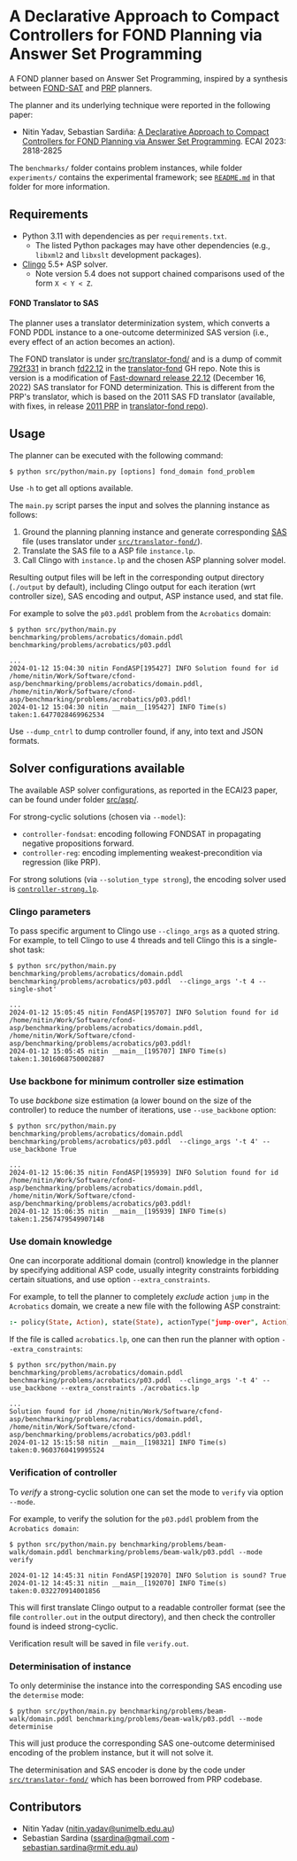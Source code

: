 # A Declarative Approach to Compact Controllers for FOND Planning via Answer Set Programming

A FOND planner based on Answer Set Programming, inspired by a synthesis between [FOND-SAT](https://github.com/tomsons22/FOND-SAT) and [PRP](https://github.com/QuMuLab/planner-for-relevant-policies) planners.

The planner and its underlying technique were reported in the following paper:

* Nitin Yadav, Sebastian Sardiña: [A Declarative Approach to Compact Controllers for FOND Planning via Answer Set Programming](https://doi.org/10.3233/FAIA230593). ECAI 2023: 2818-2825

The `benchmarks/` folder contains problem instances, while folder `experiments/` contains the experimental framework; see [`README.md`](experiments/README.md) in that folder for more information.

## Requirements

- Python 3.11 with dependencies as per `requirements.txt`.
  - The listed Python packages may have other dependencies (e.g., `libxml2` and `libxslt` development packages).
- [Clingo](https://potassco.org/clingo/) 5.5+ ASP solver.
  - Note version 5.4 does not support chained comparisons used of the form `X < Y < Z`.

#### FOND Translator to SAS

The planner uses a translator determinization system, which converts a FOND PDDL instance to a one-outcome determinized SAS version (i.e., every effect of an action becomes an action).

The FOND translator is under [src/translator-fond/](src/translator-fond/) and is a dump of commit [792f331](https://github.com/ssardina-research/translator-fond/tree/792f3317d3a8d7978a13cc41a48b7fd12f7690bc) in branch [fd22.12](https://github.com/ssardina-research/translator-fond/tree/fd22.12) in the [translator-fond](https://github.com/ssardina-research/translator-fond/) GH repo. Note this is version is a modification of [Fast-downard release 22.12](https://github.com/aibasel/downward/tree/release-22.12.0) (December 16, 2022) SAS translator for FOND determinization. This is different from the PRP's translator, which is based on the 2011 SAS FD translator (available, with fixes, in release [2011 PRP](https://github.com/ssardina-research/translator-fond/releases/tag/2011-prp) in [translator-fond repo](https://github.com/ssardina-research/translator-fond/)).


## Usage

The planner can be executed with the following command:

```shell
$ python src/python/main.py [options] fond_domain fond_problem
```

Use `-h` to get all options available.

The `main.py` script parses the input and solves the planning instance as follows:

1. Ground the planning planning instance and generate corresponding [SAS](https://www.fast-downward.org/TranslatorOutputFormat) file (uses translator under [`src/translator-fond/`](src/translator-fond/)).
2. Translate the SAS file to a ASP file `instance.lp`.
3. Call Clingo with `instance.lp` and the chosen ASP planning solver model.

Resulting output files will be left in the corresponding output directory (`./output` by default), including Clingo output for each iteration (wrt controller size), SAS encoding and output, ASP instance used, and stat file.

For example to solve the `p03.pddl` problem from the `Acrobatics` domain:

```
$ python src/python/main.py benchmarking/problems/acrobatics/domain.pddl benchmarking/problems/acrobatics/p03.pddl

...
2024-01-12 15:04:30 nitin FondASP[195427] INFO Solution found for id /home/nitin/Work/Software/cfond-asp/benchmarking/problems/acrobatics/domain.pddl, /home/nitin/Work/Software/cfond-asp/benchmarking/problems/acrobatics/p03.pddl!
2024-01-12 15:04:30 nitin __main__[195427] INFO Time(s) taken:1.6477028469962534
```

Use `--dump_cntrl` to dump controller found, if any, into text and JSON formats.

## Solver configurations available

The available ASP solver configurations, as reported in the ECAI23 paper, can be found under folder [src/asp/](src/asp/).

For strong-cyclic solutions (chosen via `--model`):

- `controller-fondsat`: encoding following FONDSAT in propagating negative propositions forward.
- `controller-reg`: encoding implementing weakest-precondition via regression (like PRP).

For strong solutions (via `--solution_type strong`), the encoding solver used is [`controller-strong.lp`](src/asp/controller-strong.lp).

### Clingo parameters

To pass specific argument to Clingo use `--clingo_args` as a quoted string. For example, to tell Clingo to use 4 threads and tell Clingo this is a single-shot task:

```shell
$ python src/python/main.py benchmarking/problems/acrobatics/domain.pddl benchmarking/problems/acrobatics/p03.pddl  --clingo_args '-t 4 --single-shot'

...
2024-01-12 15:05:45 nitin FondASP[195707] INFO Solution found for id /home/nitin/Work/Software/cfond-asp/benchmarking/problems/acrobatics/domain.pddl, /home/nitin/Work/Software/cfond-asp/benchmarking/problems/acrobatics/p03.pddl!
2024-01-12 15:05:45 nitin __main__[195707] INFO Time(s) taken:1.3016068750002887
```

### Use backbone for minimum controller size estimation

To use _backbone_ size estimation (a lower bound on the size of the controller) to reduce the number of iterations, use `--use_backbone` option:

```
$ python src/python/main.py benchmarking/problems/acrobatics/domain.pddl benchmarking/problems/acrobatics/p03.pddl  --clingo_args '-t 4' --use_backbone True

...
2024-01-12 15:06:35 nitin FondASP[195939] INFO Solution found for id /home/nitin/Work/Software/cfond-asp/benchmarking/problems/acrobatics/domain.pddl, /home/nitin/Work/Software/cfond-asp/benchmarking/problems/acrobatics/p03.pddl!
2024-01-12 15:06:35 nitin __main__[195939] INFO Time(s) taken:1.2567479549907148
```

### Use domain knowledge

One can incorporate additional domain (control) knowledge in the planner by specifying additional ASP code, usually integrity constraints forbidding certain situations, and use option `--extra_constraints`.

For example, to tell the planner to completely _exclude_ action `jump` in the `Acrobatics` domain, we create a new file with the following ASP constraint:

```prolog
:- policy(State, Action), state(State), actionType("jump-over", Action).
```

If the file is called `acrobatics.lp`, one can then run the planner with option `--extra_constraints`:

```shell
$ python src/python/main.py benchmarking/problems/acrobatics/domain.pddl benchmarking/problems/acrobatics/p03.pddl  --clingo_args '-t 4' --use_backbone --extra_constraints ./acrobatics.lp

...
Solution found for id /home/nitin/Work/Software/cfond-asp/benchmarking/problems/acrobatics/domain.pddl, /home/nitin/Work/Software/cfond-asp/benchmarking/problems/acrobatics/p03.pddl!
2024-01-12 15:15:58 nitin __main__[198321] INFO Time(s) taken:0.9603760419995524
```

### Verification of controller

To _verify_ a strong-cyclic solution one can set the mode to `verify` via option `--mode`.

For example, to verify the solution for the `p03.pddl` problem from the `Acrobatics domain`:

```
$ python src/python/main.py benchmarking/problems/beam-walk/domain.pddl benchmarking/problems/beam-walk/p03.pddl --mode verify

2024-01-12 14:45:31 nitin FondASP[192070] INFO Solution is sound? True
2024-01-12 14:45:31 nitin __main__[192070] INFO Time(s) taken:0.032270914001856
```

This will first translate Clingo output to a readable controller format (see the file `controller.out` in the output directory), and then check the controller found is indeed strong-cyclic.

Verification result will be saved in file `verify.out`.

### Determinisation of instance

To only determinise the instance into the corresponding SAS encoding use the `determise` mode:

```shell
$ python src/python/main.py benchmarking/problems/beam-walk/domain.pddl benchmarking/problems/beam-walk/p03.pddl --mode determinise
```

This will just produce the corresponding SAS one-outcome determinised encoding of the problem instance, but it will not solve it.

The determinisation and SAS encoder is done by the code under [`src/translator-fond/`](src/translator-fond/) which has been borrowed from PRP codebase.


## Contributors

- Nitin Yadav (nitin.yadav@unimelb.edu.au)
- Sebastian Sardina (ssardina@gmail.com - sebastian.sardina@rmit.edu.au)
